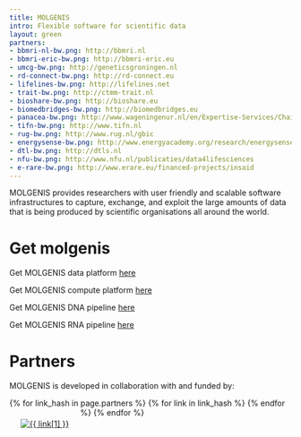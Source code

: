```yaml
---
title: MOLGENIS
intro: Flexible software for scientific data
layout: green
partners:
- bbmri-nl-bw.png: http://bbmri.nl
- bbmri-eric-bw.png: http://bbmri-eric.eu
- umcg-bw.png: http://geneticsgroningen.nl
- rd-connect-bw.png: http://rd-connect.eu
- lifelines-bw.png: http://lifelines.net
- trait-bw.png: http://ctmm-trait.nl
- bioshare-bw.png: http://bioshare.eu
- biomedbridges-bw.png: http://biomedbridges.eu
- panacea-bw.png: http://www.wageningenur.nl/en/Expertise-Services/Chair-groups/Plant-Sciences/Laboratory-of-Nematology/Projects/PANACEA.htm
- tifn-bw.png: http://www.tifn.nl
- rug-bw.png: http://www.rug.nl/gbic
- energysense-bw.png: http://www.energyacademy.org/research/energysense
- dtl-bw.png: http://dtls.nl
- nfu-bw.png: http://www.nfu.nl/publicaties/data4lifesciences
- e-rare-bw.png: http://www.erare.eu/financed-projects/insaid
---
```


 MOLGENIS provides researchers with user friendly and scalable software infrastructures to capture, exchange, and exploit the large amounts of data that is being produced by scientific organisations all around the world.

# Get molgenis
Get MOLGENIS data platform [here](https://github.com/molgenis/molgenis)

Get MOLGENIS compute platform [here](https://github.com/molgenis/molgenis-compute)

Get MOLGENIS DNA pipeline [here](https://github.com/molgenis/NGS_DNA)

Get MOLGENIS RNA pipeline [here](https://github.com/molgenis/NGS_RNA)

# Partners
MOLGENIS is developed in collaboration with and funded by:

{% for link_hash in page.partners %}
  {% for link in link_hash %}
<a href="{{ link[1] }}" _target="blank" style="float:left">
  <img src="/images/{{ link[0] }}" alt="{{ link[1] }}" style="max-width: 100px; padding: 20px" class="partner">
</a>
  {% endfor %}
{% endfor %}
